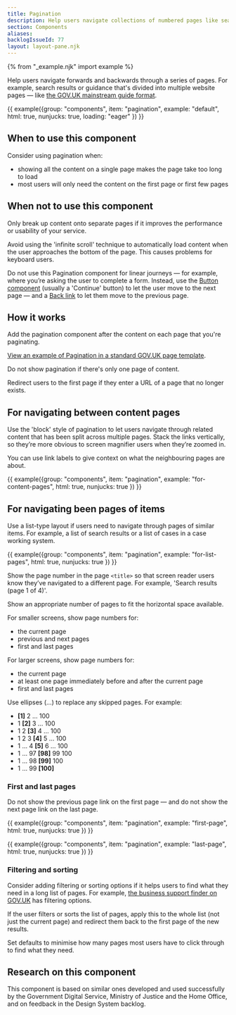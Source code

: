 ```yaml
---
title: Pagination
description: Help users navigate collections of numbered pages like search results
section: Components
aliases:
backlogIssueId: 77
layout: layout-pane.njk
---
```


{% from "_example.njk" import example %}

Help users navigate forwards and backwards through a series of pages. For example, search results or guidance that's divided into multiple website pages — like [the GOV.UK mainstream guide format](https://prototype-kit.service.gov.uk/docs/templates/mainstream-guide).

{{ example({group: "components", item: "pagination", example: "default", html: true, nunjucks: true, loading: "eager" }) }}

## When to use this component

Consider using pagination when:

- showing all the content on a single page makes the page take too long to load
- most users will only need the content on the first page or first few pages

## When not to use this component

Only break up content onto separate pages if it improves the performance or usability of your service.

Avoid using the 'infinite scroll' technique to automatically load content when the user approaches the bottom of the page. This causes problems for keyboard users.

Do not use this Pagination component for linear journeys — for example, where you’re asking the user to complete a form. Instead, use the [Button component](/components/button/) (usually a 'Continue' button) to let the user move to the next page — and a [Back link](/components/back-link/) to let them move to the previous page.

## How it works

Add the pagination component after the content on each page that you're paginating.

[View an example of Pagination in a standard GOV.UK page template](in-page/index.html).

Do not show pagination if there's only one page of content.

Redirect users to the first page if they enter a URL of a page that no longer exists.

## For navigating between content pages

Use the 'block' style of pagination to let users navigate through related content that has been split across multiple pages. Stack the links vertically, so they’re more obvious to screen magnifier users when they’re zoomed in.

You can use link labels to give context on what the neighbouring pages are about.

{{ example({group: "components", item: "pagination", example: "for-content-pages", html: true, nunjucks: true }) }}

## For navigating been pages of items

Use a list-type layout if users need to navigate through pages of similar items. For example, a list of search results or a list of cases in a case working system.

{{ example({group: "components", item: "pagination", example: "for-list-pages", html: true, nunjucks: true }) }}

Show the page number in the page `<title>` so that screen reader users know they’ve navigated to a different page. For example, 'Search results (page 1 of 4)'.

Show an appropriate number of pages to fit the horizontal space available.

For smaller screens, show page numbers for:

- the current page
- previous and next pages
- first and last pages

For larger screens, show page numbers for:

- the current page
- at least one page immediately before and after the current page
- first and last pages

Use ellipses (…) to replace any skipped pages. For example:

- **[1]** 2 … 100
- 1 **[2]** 3 … 100
- 1 2 **[3]** 4 … 100
- 1 2 3 **[4]** 5 … 100
- 1 … 4 **[5]** 6 … 100
- 1 … 97 **[98]** 99 100
- 1 … 98 **[99]** 100
- 1 … 99 **[100]**

### First and last pages

Do not show the previous page link on the first page — and do not show the next page link on the last page.

{{ example({group: "components", item: "pagination", example: "first-page", html: true, nunjucks: true }) }}

{{ example({group: "components", item: "pagination", example: "last-page", html: true, nunjucks: true }) }}

### Filtering and sorting

Consider adding filtering or sorting options if it helps users to find what they need in a long list of pages. For example, [the business support finder on GOV.UK](https://www.gov.uk/business-finance-support) has filtering options.

If the user filters or sorts the list of pages, apply this to the whole list (not just the current page) and redirect them back to the first page of the new results.

Set defaults to minimise how many pages most users have to click through to find what they need.

## Research on this component

This component is based on similar ones developed and used successfully by the Government Digital Service, Ministry of Justice and the Home Office, and on feedback in the Design System backlog.
